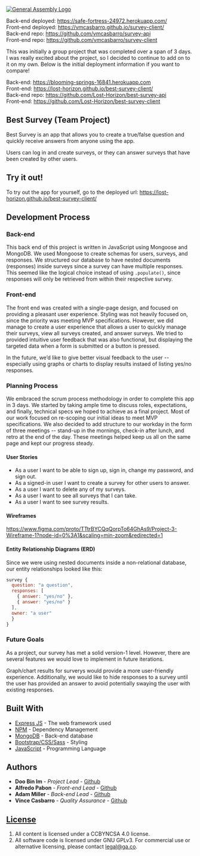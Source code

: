 [![General Assembly Logo](https://camo.githubusercontent.com/1a91b05b8f4d44b5bbfb83abac2b0996d8e26c92/687474703a2f2f692e696d6775722e636f6d2f6b6538555354712e706e67)](https://generalassemb.ly/education/web-development-immersive)

Back-end deployed: https://safe-fortress-24972.herokuapp.com/ <br>
Front-end deployed: https://vmcasbarro.github.io/survey-client/ <br>
Back-end repo: https://github.com/vmcasbarro/survey-api <br>
Front-end repo: https://github.com/vmcasbarro/survey-client

This was initially a group project that was completed over a span of 3 days. I was really excited about the project, so I decided to continue to add on to it on my own. Below is the initial deployment information if you want to compare!

Back-end: https://blooming-springs-16841.herokuapp.com <br>
Front-end: https://lost-horizon.github.io/best-survey-client/ <br>
Back-end repo: https://github.com/Lost-Horizon/best-survey-api <br>
Front-end: https://github.com/Lost-Horizon/best-survey-client

## Best Survey (Team Project)
Best Survey is an app that allows you to create a true/false question and quickly receive answers from anyone using the app.

Users can log in and create surveys, or they can answer surveys that have been created by other users.

## Try it out!

To try out the app for yourself, go to the deployed url: https://lost-horizon.github.io/best-survey-client/

## Development Process
### Back-end
This back end of this project is written in JavaScript using Mongoose and MongoDB. We used Mongoose to create schemas for users, surveys, and responses. We structured our database to have nested documents (responses) inside surveys since a survey can have multiple responses. This seemed like the logical choice instead of using `.populate()`, since responses will only be retrieved from within their respective survey.

### Front-end
The front end was created with a single-page design, and focused on providing a pleasant user experience. Styling was not heavily focused on, since the priority was meeting MVP specifications. However, we did manage to create a user experience that allows a user to quickly manage their surveys, view all surveys created, and answer surveys. We tried to provided intuitive user feedback that was also functional, but displaying the targeted data when a form is submitted or a button is pressed.

In the future, we’d like to give better visual feedback to the user -- especially using graphs or charts to display results instaed of listing yes/no responses.


### Planning Process
We embraced the scrum process methodology in order to complete this app in 3 days.  We started by taking ample time to discuss roles, expectations, and finally, technical specs we hoped to achieve as a final project. Most of our work focused on re-scoping our initial ideas to meet MVP specifications. We also decided to add structure to our workday in the form of three meetings -- stand-up in the mornings, check-in after lunch, and retro at the end of the day. These meetings helped keep us all on the same page and kept our progress steady.


#### User Stories
* As a user I want to be able to sign up, sign in, change my password, and sign out.
* As a signed-in user I want to create a survey for other users to answer.
* As a user I want to delete any of my surveys.
* As a user I want to see all surveys that I can take.
* As a user I want to see survey results.


#### Wireframes
https://www.figma.com/proto/TTtrBYCQqQorpTo64GhAs9/Project-3-Wireframe-1?node-id=0%3A1&scaling=min-zoom&redirected=1

#### Entity Relationship Diagrams (ERD)
Since we were using nested documents inside a non-relational database, our entity relationships looked like this:

```js
survey {
  question: "a question",
  responses: [
    { answer: "yes/no" },
    { answer: "yes/no" }
  ],
  owner: "a user"
  }
}
```

### Future Goals
As a project, our survey has met a solid version-1 level. However, there are several features we would love to implement in future iterations.

Graph/chart results for surverys would provide a more user-friendly experience. Additionally, we would like to hide responses to a survey until the user has provided an answer to avoid potentially swaying the user with existing responses.

## Built With

* [Express JS](https://expressjs.com/) - The web framework used
* [NPM](https://www.npmjs.com/) - Dependency Management
* [MongoDB](https://www.mongodb.com/) - Back-end database
* [Bootstrap/CSS/Sass](getbootstrap.com/) - Styling
* [JavaScript](https://www.javascript.com/) - Programming Language


## Authors

* **Doo Bin Im** - *Project Lead* - [Github](https://github.com/doobin)
* **Alfredo Pabon** - *Front-end Lead* - [Github](https://github.com/alfredrafael)
* **Adam Miller** - *Back-end Lead* - [Github](https://github.com/Amillz70)
* **Vince Casbarro** - *Quality Assurance* - [Github](https://github.com/vmcasbarro)


## [License](LICENSE)

1.  All content is licensed under a CC­BY­NC­SA 4.0 license.
1.  All software code is licensed under GNU GPLv3. For commercial use or
    alternative licensing, please contact legal@ga.co.
